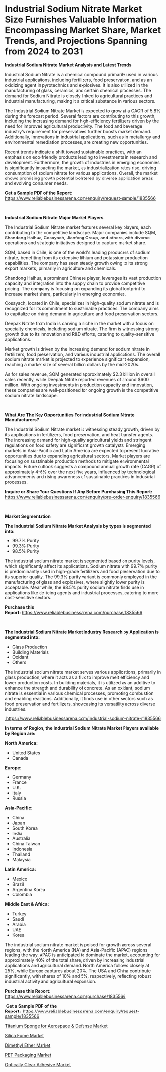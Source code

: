<p><h1>Industrial Sodium Nitrate Market Size Furnishes Valuable Information Encompassing Market Share, Market Trends, and Projections Spanning from 2024 to 2031</h1></p><p><strong>Industrial Sodium Nitrate Market Analysis and Latest Trends</strong></p>
<p><p>Industrial Sodium Nitrate is a chemical compound primarily used in various industrial applications, including fertilizers, food preservation, and as an oxidizing agent in pyrotechnics and explosives. It is also utilized in the manufacturing of glass, ceramics, and certain chemical processes. The demand for Sodium Nitrate is closely linked to agricultural practices and industrial manufacturing, making it a critical substance in various sectors.</p><p>The Industrial Sodium Nitrate Market is expected to grow at a CAGR of 5.8% during the forecast period. Several factors are contributing to this growth, including the increasing demand for high-efficiency fertilizers driven by the need for improved agricultural productivity. The food and beverage industry’s requirement for preservatives further boosts market demand. Additionally, innovations in industrial applications, such as in metallurgy and environmental remediation processes, are creating new opportunities.</p><p>Recent trends indicate a shift toward sustainable practices, with an emphasis on eco-friendly products leading to investments in research and development. Furthermore, the growth of industries in emerging economies is significantly impacting the market, as industrialization rates rise, driving consumption of sodium nitrate for various applications. Overall, the market shows promising growth potential bolstered by diverse application areas and evolving consumer needs.</p></p>
<p><strong>Get a Sample PDF of the Report:&nbsp;</strong> <a href="https://www.reliablebusinessarena.com/enquiry/request-sample/1835566?utm_campaign=1599&utm_medium=2&utm_source=Github&utm_content=ia&utm_term=16102024&utm_id=industrial-sodium-nitrate">https://www.reliablebusinessarena.com/enquiry/request-sample/1835566</a></p>
<p>&nbsp;</p>
<p><strong>Industrial Sodium Nitrate Major Market Players</strong></p>
<p><p>The Industrial Sodium Nitrate market features several key players, each contributing to the competitive landscape. Major companies include SQM, Shandong Haihua, Cosayach, Jianfeng Group, and others, with diverse operations and strategic initiatives designed to capture market share.</p><p>SQM, based in Chile, is one of the world's leading producers of sodium nitrate, benefiting from its extensive lithium and potassium production capabilities. The company has seen steady growth owing to its strong export markets, primarily in agriculture and chemicals.</p><p>Shandong Haihua, a prominent Chinese player, leverages its vast production capacity and integration into the supply chain to provide competitive pricing. The company is focusing on expanding its global footprint to increase market share, particularly in emerging economies.</p><p>Cosayach, located in Chile, specializes in high-quality sodium nitrate and is recognized for its commitment to sustainable practices. The company aims to capitalize on rising demand in agriculture and food preservation sectors.</p><p>Deepak Nitrite from India is carving a niche in the market with a focus on specialty chemicals, including sodium nitrate. The firm is witnessing strong growth due to its innovation and R&D efforts, catering to quality-sensitive applications.</p><p>Market growth is driven by the increasing demand for sodium nitrate in fertilizers, food preservation, and various industrial applications. The overall sodium nitrate market is projected to experience significant expansion, reaching a market size of several billion dollars by the mid-2020s.</p><p>As for sales revenue, SQM generated approximately $2.3 billion in overall sales recently, while Deepak Nitrite reported revenues of around $600 million. With ongoing investments in production capacity and innovation, these companies are well-positioned for ongoing growth in the competitive sodium nitrate landscape.</p></p>
<p>&nbsp;</p>
<p><strong>What Are The Key Opportunities For Industrial Sodium Nitrate Manufacturers?</strong></p>
<p><p>The Industrial Sodium Nitrate market is witnessing steady growth, driven by its applications in fertilizers, food preservation, and heat transfer agents. The increasing demand for high-quality agricultural yields and stringent regulations on food safety are significant growth catalysts. Emerging markets in Asia-Pacific and Latin America are expected to present lucrative opportunities due to expanding agricultural sectors. Market players are focusing on sustainable production methods to mitigate environmental impacts. Future outlook suggests a compound annual growth rate (CAGR) of approximately 4-6% over the next five years, influenced by technological advancements and rising awareness of sustainable practices in industrial processes.</p></p>
<p><strong>Inquire or Share Your Questions If Any Before Purchasing This Report:</strong> <a href="https://www.reliablebusinessarena.com/enquiry/pre-order-enquiry/1835566?utm_campaign=1599&utm_medium=2&utm_source=Github&utm_content=ia&utm_term=16102024&utm_id=industrial-sodium-nitrate">https://www.reliablebusinessarena.com/enquiry/pre-order-enquiry/1835566</a></p>
<p>&nbsp;</p>
<p><strong>Market Segmentation</strong></p>
<p><strong>The Industrial Sodium Nitrate Market Analysis by types is segmented into:</strong></p>
<p><ul><li>99.7% Purity</li><li>99.3% Purity</li><li>98.5% Purity</li></ul></p>
<p><p>The industrial sodium nitrate market is segmented based on purity levels, which significantly affect its applications. Sodium nitrate with 99.7% purity is predominantly used in high-grade fertilizers and food preservation due to its superior quality. The 99.3% purity variant is commonly employed in the manufacturing of glass and explosives, where slightly lower purity is acceptable. Meanwhile, the 98.5% purity sodium nitrate finds use in applications like de-icing agents and industrial processes, catering to more cost-sensitive sectors.</p></p>
<p><strong>Purchase this Report:&nbsp;</strong><a href="https://www.reliablebusinessarena.com/purchase/1835566?utm_campaign=1599&utm_medium=2&utm_source=Github&utm_content=ia&utm_term=16102024&utm_id=industrial-sodium-nitrate">https://www.reliablebusinessarena.com/purchase/1835566</a></p>
<p>&nbsp;</p>
<p><strong>The Industrial Sodium Nitrate Market Industry Research by Application is segmented into:</strong></p>
<p><ul><li>Glass Production</li><li>Building Materials</li><li>Oxidant</li><li>Others</li></ul></p>
<p><p>The industrial sodium nitrate market serves various applications, primarily in glass production, where it acts as a flux to improve melt efficiency and lower production costs. In building materials, it is utilized as an additive to enhance the strength and durability of concrete. As an oxidant, sodium nitrate is essential in various chemical processes, promoting combustion and enabling reactions. Additionally, it finds use in other sectors such as food preservation and fertilizers, showcasing its versatility across diverse industries.</p></p>
<p><a href="https://www.reliablebusinessarena.com/industrial-sodium-nitrate-r1835566?utm_campaign=1599&utm_medium=2&utm_source=Github&utm_content=ia&utm_term=16102024&utm_id=industrial-sodium-nitrate">&nbsp;https://www.reliablebusinessarena.com/industrial-sodium-nitrate-r1835566</a></p>
<p><strong>In terms of Region, the Industrial Sodium Nitrate Market Players available by Region are:</strong></p>
<p>
    <p> <strong> North America: </strong>
        <ul>
            <li>United States</li>
            <li>Canada</li>
        </ul>
        </p> 
    <p> <strong> Europe: </strong>
        <ul>
            <li>Germany</li>
            <li>France</li>
            <li>U.K.</li>
            <li>Italy</li>
            <li>Russia</li>
        </ul>
        </p> 
    <p> <strong> Asia-Pacific: </strong>
        <ul>
            <li>China</li>
            <li>Japan</li>
            <li>South Korea</li>
            <li>India</li>
            <li>Australia</li>
            <li>China Taiwan</li>
            <li>Indonesia</li>
            <li>Thailand</li>
            <li>Malaysia</li>
        </ul>
        </p> 
    <p> <strong> Latin America: </strong>
        <ul>
            <li>Mexico</li>
            <li>Brazil</li>
            <li>Argentina Korea</li>
            <li>Colombia</li>
        </ul>
        </p> 
    <p> <strong> Middle East & Africa: </strong>
        <ul>
            <li>Turkey</li>
            <li>Saudi</li>
            <li>Arabia</li>
            <li>UAE</li>
            <li>Korea</li>
        </ul>
    </p>
    </p>
<p><p>The industrial sodium nitrate market is poised for growth across several regions, with the North America (NA) and Asia-Pacific (APAC) regions leading the way. APAC is anticipated to dominate the market, accounting for approximately 40% of the total share, driven by increasing industrial applications and agricultural demand. North America follows closely at 25%, while Europe captures about 20%. The USA and China contribute significantly, with shares of 10% and 5%, respectively, reflecting robust industrial activity and agricultural expansion.</p></p>
<p><strong>Purchase this Report: </strong><a href="https://www.reliablebusinessarena.com/purchase/1835566?utm_campaign=1599&utm_medium=2&utm_source=Github&utm_content=ia&utm_term=16102024&utm_id=industrial-sodium-nitrate">https://www.reliablebusinessarena.com/purchase/1835566</a></p>
<p>&nbsp;<strong>Get a Sample PDF of the Report:&nbsp;&nbsp;</strong><a href="https://www.reliablebusinessarena.com/enquiry/request-sample/1835566?utm_campaign=1599&utm_medium=2&utm_source=Github&utm_content=ia&utm_term=16102024&utm_id=industrial-sodium-nitrate">https://www.reliablebusinessarena.com/enquiry/request-sample/1835566</a></p>
<p><strong></strong></p>
<p><p><a href="https://www.linkedin.com/pulse/global-titanium-sponge-aerospace-defense-market-analysis-trends-fhrhe?utm_campaign=1599&utm_medium=2&utm_source=Github&utm_content=ia&utm_term=16102024&utm_id=industrial-sodium-nitrate">Titanium Sponge for Aerospace & Defense Market</a></p><p><a href="https://www.linkedin.com/pulse/strategic-insights-global-silica-fume-market-trends-2024-telye?utm_campaign=1599&utm_medium=2&utm_source=Github&utm_content=ia&utm_term=16102024&utm_id=industrial-sodium-nitrate">Silica Fume Market</a></p><p><a href="https://www.linkedin.com/pulse/dimethyl-ether-market-transformation-comparative-analysis-gyqle?utm_campaign=1599&utm_medium=2&utm_source=Github&utm_content=ia&utm_term=16102024&utm_id=industrial-sodium-nitrate">Dimethyl Ether Market</a></p><p><a href="https://www.linkedin.com/pulse/pet-packaging-market-global-regional-analysis-focus-region-country-level-e6jje?utm_campaign=1599&utm_medium=2&utm_source=Github&utm_content=ia&utm_term=16102024&utm_id=industrial-sodium-nitrate">PET Packaging Market</a></p><p><a href="https://www.linkedin.com/pulse/top-trends-transforming-optically-clear-adhesive-market-2024-wpkte?utm_campaign=1599&utm_medium=2&utm_source=Github&utm_content=ia&utm_term=16102024&utm_id=industrial-sodium-nitrate">Optically Clear Adhesive Market</a></p></p>